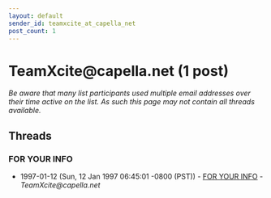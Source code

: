 ```yaml
---
layout: default
sender_id: teamxcite_at_capella_net
post_count: 1
---
```


# TeamXcite<span>@</span>capella.net (1 post)

_Be aware that many list participants used multiple email addresses over their time active on the list. As such this page may not contain all threads available._

## Threads

### FOR YOUR INFO
+ 1997-01-12 (Sun, 12 Jan 1997 06:45:01 -0800 (PST)) - [FOR YOUR INFO](/archive/1997/01/d1127c2207162dd00c5d19a40fce4c72d7a524fce163f4c5570f9b3faf28b1d8) - _TeamXcite@capella.net_

